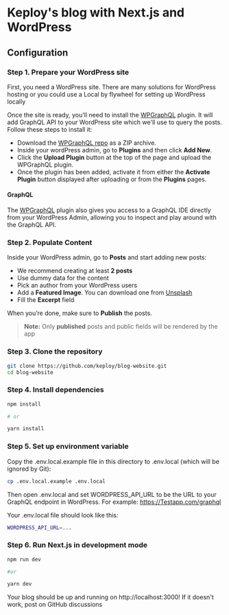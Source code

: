 # Keploy's blog with Next.js and WordPress

## Configuration

### Step 1. Prepare your WordPress site

First, you need a WordPress site. There are many solutions for WordPress hosting or you could use a Local by flywheel for setting up WordPress locally

Once the site is ready, you'll need to install the [WPGraphQL](https://www.wpgraphql.com/) plugin. It will add GraphQL API to your WordPress site which we'll use to query the posts. Follow these steps to install it:

- Download the [WPGraphQL repo](https://github.com/wp-graphql/wp-graphql) as a ZIP archive.
- Inside your wordPress admin, go to **Plugins** and then click **Add New**.
- Click the **Upload Plugin** button at the top of the page and upload the WPGraphQL plugin.
- Once the plugin has been added, activate it from either the **Activate Plugin** button displayed after uploading or from the **Plugins** pages.

#### GraphQL

The [WPGraphQL](https://www.wpgraphql.com/) plugin also gives you access to a GraphQL IDE directly from your WordPress Admin, allowing you to inspect and play around with the GraphQL API.

### Step 2. Populate Content

Inside your WordPress admin, go to **Posts** and start adding new posts:

- We recommend creating at least **2 posts**
- Use dummy data for the content
- Pick an author from your WordPress users
- Add a **Featured Image**. You can download one from [Unsplash](https://unsplash.com/)
- Fill the **Excerpt** field

When you’re done, make sure to **Publish** the posts.

> **Note:** Only **published** posts and public fields will be rendered by the app

### Step 3. Clone the repository

```bash
git clone https://github.com/keploy/blog-website.git
cd blog-website
```

### Step 4. Install dependencies

```bash
npm install

# or

yarn install
```

### Step 5. Set up environment variable
Copy the .env.local.example file in this directory to .env.local (which will be ignored by Git):

```bash
cp .env.local.example .env.local
```

Then open .env.local and set WORDPRESS_API_URL to be the URL to your GraphQL endpoint in WordPress. For example: https://Testapp.com/graphql

Your .env.local file should look like this:

```bash
WORDPRESS_API_URL=...
```

### Step 6. Run Next.js in development mode
```bash
npm run dev

#or

yarn dev
```
Your blog should be up and running on http://localhost:3000! If it doesn't work, post on GitHub discussions
